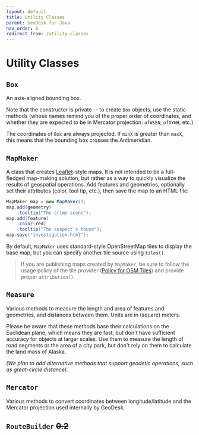 ```yaml
---
layout: default
title: Utility Classes
parent: GeoDesk for Java
nav_order: 6
redirect_from: /utility-classes
---
```


# Utility Classes

## `Box`

An axis-aligned bounding box. 

Note that the constructor is private -- to create `Box` objects, use the static methods (whose names remind you of the proper order of coordinates, and whether they are expected to be in Mercator projection: `ofWSEN`, `ofXYWH`, etc.)

The coordinates of `Box` are always projected. If `minX` is greater than `maxX`, this means that the bounding box crosses the Antimeridian.  

## `MapMaker`

A class that creates [Leaflet](http://www.leafletjs.com)-style maps. It is not intended to be a full-fledged map-making solution, but rather as a way to quickly visualize the results of geospatial operations. Add features and geometries, optionally set their attributes (color, tool tip, etc.), then save the map to an HTML file:

```java
MapMaker map = new MapMaker();
map.add(geometry)
    .tooltip("The crime scene");
map.add(feature)
    .color(red)
    .tooltip("The suspect's house");
map.save("investigation.html");
```

By default, `MapMaker` uses standard-style OpenStreetMap tiles to display the base map, but you can specify another tile source using `tiles()`. 

<blockquote class="important" markdown="1">

If you are publishing maps created by `MapMaker`, be sure to follow the usage policy of the
tile provider ([Policy for OSM Tiles](https://operations.osmfoundation.org/policies/tiles/)) and provide proper `attribution()`.

</blockquote>

## `Measure`

Various methods to measure the length and area of features and geometries, and distances between them. Units are in (square) meters.

Please be aware that these methods base their calculations on the Euclidean plane, which means they are fast, but don't have sufficient accuracy for objects at larger scales. Use them to measure the length of road segments or the area of a city park, but don't rely on them to calculate the land mass of Alaska.  

*(We plan to add alternative methods that support geodetic operations, such as great-circle distance).*    

## `Mercator`

Various methods to convert coordinates between longitude/latitude and the Mercator projection used internally by GeoDesk. 

## `RouteBuilder` ~~0.2~~

